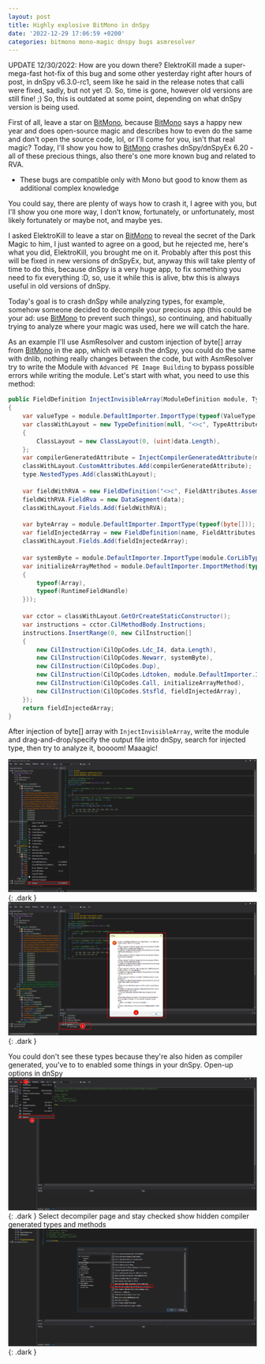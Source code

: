 ```yaml
---
layout: post
title: Highly explosive BitMono in dnSpy
date: '2022-12-29 17:06:59 +0200'
categories: bitmono mono-magic dnspy bugs asmresolver
---
```


UPDATE 12/30/2022:
How are you down there? ElektroKill made a super-mega-fast hot-fix of this bug and some other yesterday right after hours of post, in dnSpy v6.3.0-rc1, seem like he said in the release notes that calli were fixed, sadly, but not yet :D. So, time is gone, however old versions are still fine! ;)
So, this is outdated at some point, depending on what dnSpy version is being used.

First of all, leave a star on [BitMono](https://github.com/sunnamed434/BitMono), because [BitMono](https://github.com/sunnamed434/BitMono) says a happy new year and does open-source magic and describes how to even do the same and don't open the source code, lol, or I'll come for you, isn't that real magic?
Today, I'll show you how to [BitMono](https://github.com/sunnamed434/BitMono) crashes dnSpy/dnSpyEx 6.20 - all of these precious things, also there's one more known bug and related to RVA.

* These bugs are compatible only with Mono but good to know them as additional complex knowledge

You could say, there are plenty of ways how to crash it, I agree with you, but I'll show you one more way, I don’t know, fortunately, or unfortunately, most likely fortunately or maybe not, and maybe yes.

I asked ElektroKill to leave a star on [BitMono](https://github.com/sunnamed434/BitMono) to reveal the secret of the Dark Magic to him, I just wanted to agree on a good, but he rejected me, here's what you did, ElektroKill, you brought me on it. Probably after this post this will be fixed in new versions of dnSpyEx, but, anyway this will take plenty of time to do this, because dnSpy is a very huge app, to fix something you need to fix everything :D, so, use it while this is alive, btw this is always useful in old versions of dnSpy.

Today's goal is to crash dnSpy while analyzing types, for example, somehow someone decided to decompile your precious app (this could be your ad: use [BitMono](https://github.com/sunnamed434/BitMono) to prevent such things), so continuing, and habitually trying to analyze where your magic was used, here we will catch the hare.

As an example I'll use AsmResolver and custom injection of byte[] array from [BitMono](https://github.com/sunnamed434/BitMono) in the app, which will crash the dnSpy, you could do the same with dnlib, nothing really changes between the code, but with AsmResolver try to write the Module with `Advanced PE Image Building` to bypass possible errors while writing the module.
Let's start with what, you need to use this method:
```csharp
public FieldDefinition InjectInvisibleArray(ModuleDefinition module, TypeDefinition type, byte[] data, string name)
{
    var valueType = module.DefaultImporter.ImportType(typeof(ValueType));
    var classWithLayout = new TypeDefinition(null, "<>c", TypeAttributes.Sealed | TypeAttributes.ExplicitLayout, module.DefaultImporter.ImportType(valueType))
    {
        ClassLayout = new ClassLayout(0, (uint)data.Length),
    };
    var compilerGeneratedAttribute = InjectCompilerGeneratedAttribute(module);
    classWithLayout.CustomAttributes.Add(compilerGeneratedAttribute);
    type.NestedTypes.Add(classWithLayout);

    var fieldWithRVA = new FieldDefinition("<>c", FieldAttributes.Assembly | FieldAttributes.Static | FieldAttributes.HasFieldRva | FieldAttributes.InitOnly, new FieldSignature(classWithLayout.ToTypeSignature()));
    fieldWithRVA.FieldRva = new DataSegment(data);
    classWithLayout.Fields.Add(fieldWithRVA);

    var byteArray = module.DefaultImporter.ImportType(typeof(byte[]));
    var fieldInjectedArray = new FieldDefinition(name, FieldAttributes.Assembly | FieldAttributes.Static, new FieldSignature(byteArray.ToTypeSignature()));
    classWithLayout.Fields.Add(fieldInjectedArray);

    var systemByte = module.DefaultImporter.ImportType(module.CorLibTypeFactory.Byte.ToTypeDefOrRef());
    var initializeArrayMethod = module.DefaultImporter.ImportMethod(typeof(RuntimeHelpers).GetMethod(nameof(RuntimeHelpers.InitializeArray), new Type[]
    {
        typeof(Array),
        typeof(RuntimeFieldHandle)
    }));

    var cctor = classWithLayout.GetOrCreateStaticConstructor();
    var instructions = cctor.CilMethodBody.Instructions;
    instructions.InsertRange(0, new CilInstruction[]
    {
        new CilInstruction(CilOpCodes.Ldc_I4, data.Length),
        new CilInstruction(CilOpCodes.Newarr, systemByte),
        new CilInstruction(CilOpCodes.Dup),
        new CilInstruction(CilOpCodes.Ldtoken, module.DefaultImporter.ImportField(fieldWithRVA)),
        new CilInstruction(CilOpCodes.Call, initializeArrayMethod),
        new CilInstruction(CilOpCodes.Stsfld, fieldInjectedArray),
    });
    return fieldInjectedArray;
}
```

After injection of byte[] array with `InjectInvisibleArray`, write the module and drag-and-drop/specify the output file into dnSpy, search for injected type, then try to analyze it, boooom! Maaagic!

![Select type and analyze](/assets/images/highly-explosive-bitmono-in-dnspy/analyze.dark.png){: .dark }
![Select analyzation drop-down method](/assets/images/highly-explosive-bitmono-in-dnspy/crash.dark.png){: .dark }

You could don't see these types because they're also hiden as compiler generated, you've to to enabled some things in your dnSpy.
Open-up options in dnSpy
![open-options](/assets/images/highly-explosive-bitmono-in-dnspy/open-options.dark.png){: .dark }
Select decompiler page and stay checked show hidden compiler generated types and methods
![show-hiden-things](/assets/images/highly-explosive-bitmono-in-dnspy/show-hiden-things.dark.png){: .dark }